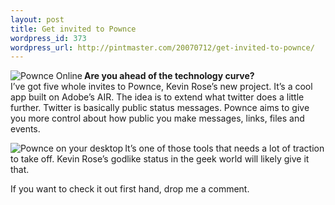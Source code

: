 ```yaml
--- 
layout: post
title: Get invited to Pownce
wordpress_id: 373
wordpress_url: http://pintmaster.com/20070712/get-invited-to-pownce/
---
```

<p><a href="http://topstartup.com/2007/07/12/get-invited-to-pownce/pownce-online/" rel="attachment wp-att-124" title="Pownce Online"><img src="http://topstartup.com/wp-content/uploads/2007/07/pownce_online.thumbnail.png" alt="Pownce Online" align="left" /></a><strong>Are you ahead of the technology curve? </strong><br />
I&rsquo;ve got five whole invites to Pownce, Kevin Rose&rsquo;s new project. It&rsquo;s a cool app built on Adobe&rsquo;s AIR. The idea is to extend what twitter does a little further. Twitter is basically public status messages. Pownce aims to give you more control about how public you make messages, links, files and events.</p>
<p><a href="http://topstartup.com/2007/07/12/get-invited-to-pownce/pownce-on-your-desktop/" rel="attachment wp-att-125" title="Pownce on your desktop"><img src="http://topstartup.com/wp-content/uploads/2007/07/pownce_download.thumbnail.png" alt="Pownce on your desktop" align="left" /></a>It&rsquo;s one of those tools that needs a lot of traction to take off. Kevin Rose&rsquo;s godlike status in the geek world will likely give it that.</p>
<p>If you want to check it out first hand, drop me a comment.</p>
